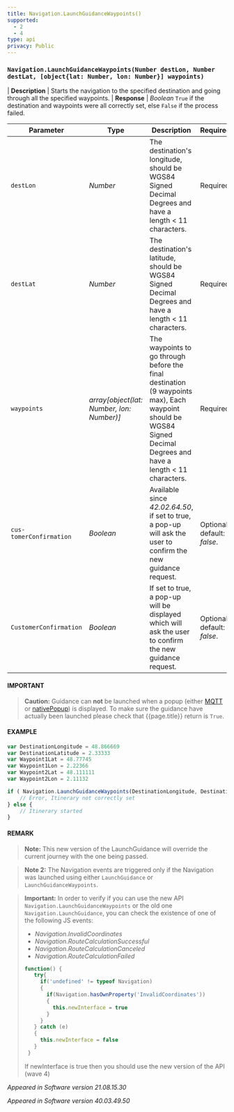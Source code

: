 ```yaml
---
title: Navigation.LaunchGuidanceWaypoints()
supported:
  - 2
  - 4
type: api
privacy: Public
---
```


### `Navigation.LaunchGuidanceWaypoints(Number destLon, Number destLat, [object{lat: Number, lon: Number}] waypoints)`

| **Description** | Starts the navigation to the specified destination and going through all the specified waypoints.
| **Response** | *Boolean*  `True` if the destination and waypoints were all correctly set, else `False` if the process failed.

Parameter | Type | Description | Required
----|----|----|----
`destLon` | *Number* | The destination's longitude, should be WGS84 Signed Decimal Degrees and have a length < 11 characters. | Required
`destLat` | *Number* | The destination's latitude, should be WGS84 Signed Decimal Degrees and have a length < 11 characters. | Required
`waypoints` | *array[object(lat: Number, lon: Number)]* | The waypoints to go through before the final destination (9 waypoints max), Each waypoint should be WGS84 Signed Decimal Degrees and have a length < 11 characters. | Required
`cus- tomerConfirmation`| *Boolean* | Available since *42.02.64.50*, if set to true, a pop-up will ask the user to confirm the new guidance request. | Optional, default: *false*.
`CustomerConfirmation`| *Boolean* | If set to true, a pop-up will be displayed which will ask the user to confirm the new guidance request. | Optional, default: *false*.

#### IMPORTANT

> **Caution:** Guidance can **not** be launched when a popup (either [MQTT]({{site.baseurl}}/webportal/tutorial-advanced/#sending-popup) or [nativePopup]({{site.baseurl}}/webportal/reference/#api-WebPortal-nativePopup-open)) is displayed. To make sure the guidance have actually been launched please check that {{page.title}} return is `True`.

#### EXAMPLE

```javascript
var DestinationLongitude = 48.866669
var DestinationLatitude = 2.33333
var Waypoint1Lat = 48.77745
var Waypoint1Lon = 2.22366
var Waypoint2Lat = 48.111111
var Waypoint2Lon = 2.11132

if ( Navigation.LaunchGuidanceWaypoints(DestinationLongitude, DestinationLatitude, [{lat: Waypoint1Lat, lon: Waypoint1Lon}, {lat: Waypoint2Lat, lon: Waypoint2Lon}]) === false ) {
	// Error, Itinerary not correctly set
} else {
	// Itinerary started
}
```

#### REMARK

>**Note:** This new version of the LaunchGuidance will override the current journey with the one being passed.

>**Note 2:** The Navigation events are triggered only if the Navigation was launched using either `LaunchGuidance` or `LaunchGuidanceWaypoints`.


>**Important:** In order to verify if you can use the new API `Navigation.LaunchGuidanceWaypoints` or the old one `Navigation.LaunchGuidance`, you can check the existence of one of the following JS events:
>- *Navigation.InvalidCoordinates*
>- *Navigation.RouteCalculationSuccessful*
>- *Navigation.RouteCalculationCanceled*
>- *Navigation.RouteCalculationFailed*
>
>```javascript
>function() {
>    try{
>      if('undefined' != typeof Navigation)
>      {
>        if(Navigation.hasOwnProperty('InvalidCoordinates'))
>        {
>          this.newInterface = true
>        }
>      }      
>    } catch (e)
>    {
>      this.newInterface = false
>    }
>  }
>```
>
>If newInterface is true then you should use the new version of the API (wave 4)

*Appeared in Software version 21.08.15.30*

*Appeared in Software version 40.03.49.50*
